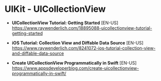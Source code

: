 # UIKit - UICollectionView

- **UICollectionView Tutorial: Getting Started** [EN-US] <br>
https://www.raywenderlich.com/18895088-uicollectionview-tutorial-getting-started

- **iOS Tutorial: Collection View and Diffable Data Source** [EN-US] <br>
https://www.raywenderlich.com/8241072-ios-tutorial-collection-view-and-diffable-data-source

- **Create UICollectionView Programmatically in Swift** [EN-US] <br>
https://www.appsdeveloperblog.com/create-uicollectionview-programmatically-in-swift/
